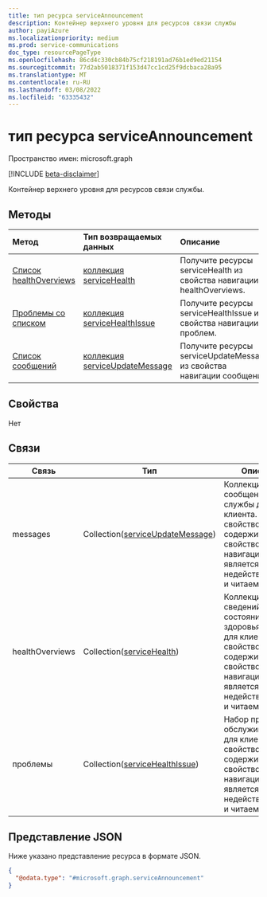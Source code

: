 ```yaml
---
title: тип ресурса serviceAnnouncement
description: Контейнер верхнего уровня для ресурсов связи службы
author: payiAzure
ms.localizationpriority: medium
ms.prod: service-communications
doc_type: resourcePageType
ms.openlocfilehash: 86cd4c330cb84b75cf218191ad76b1ed9ed21154
ms.sourcegitcommit: 77d2ab5018371f153d47cc1cd25f9dcbaca28a95
ms.translationtype: MT
ms.contentlocale: ru-RU
ms.lasthandoff: 03/08/2022
ms.locfileid: "63335432"
---
```

# <a name="serviceannouncement-resource-type"></a>тип ресурса serviceAnnouncement

Пространство имен: microsoft.graph

[!INCLUDE [beta-disclaimer](../../includes/beta-disclaimer.md)]

Контейнер верхнего уровня для ресурсов связи службы.

## <a name="methods"></a>Методы
|Метод|Тип возвращаемых данных|Описание|
|:---|:---|:---|
|[Список healthOverviews](../api/serviceannouncement-list-healthoverviews.md)|[коллекция serviceHealth](../resources/servicehealth.md)|Получите ресурсы serviceHealth из свойства навигации healthOverviews.|
|[Проблемы со списком](../api/serviceannouncement-list-issues.md)|[коллекция serviceHealthIssue](../resources/servicehealthissue.md)|Получите ресурсы serviceHealthIssue из свойства навигации проблем.|
|[Список сообщений](../api/serviceannouncement-list-messages.md)|[коллекция serviceUpdateMessage](../resources/serviceupdatemessage.md)|Получите ресурсы serviceUpdateMessage из свойства навигации сообщений.|

## <a name="properties"></a>Свойства
Нет

## <a name="relationships"></a>Связи
|Связь|Тип|Описание|
|-|-|-|
|messages|Collection([serviceUpdateMessage](serviceupdatemessage.md))|Коллекция сообщений службы для клиента. Это свойство содержит свойство навигации, оно является недействительным и читаемым.|
|healthOverviews|Collection([serviceHealth](servicehealth.md))|Коллекция сведений о состоянии здоровья служб для клиента. Это свойство содержит свойство навигации, оно является недействительным и читаемым.|
|проблемы|Collection([serviceHealthIssue](servicehealthissue.md))|Набор проблем с обслуживанием для клиента. Это свойство содержит свойство навигации, оно является недействительным и читаемым.|

## <a name="json-representation"></a>Представление JSON
Ниже указано представление ресурса в формате JSON.
<!-- {
  "blockType": "resource",
  "keyProperty": "id",
  "@odata.type": "microsoft.graph.serviceAnnouncement",
  "openType": false
}
-->
``` json
{
  "@odata.type": "#microsoft.graph.serviceAnnouncement"
}
```
